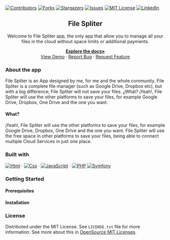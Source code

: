 [![Contributors][contributors-shield]][contributors-url]
[![Forks][forks-shield]][forks-url]
[![Stargazers][stars-shield]][stars-url]
[![Issues][issues-shield]][issues-url]
[![MIT License][license-shield]][license-url]
[![LinkedIn][linkedin-shield]][linkedin-url]

<div align="center">
  <h2 align="center">File Spliter</h2>
  <p align="center">Welcome to File Spliter app, the only app that allow you to manage all your files in the cloud without space limits or additional payments.</p>
  <a href="https://github.com/kevocde/file-spliter"><strong>Explore the docs»</strong></a>
  <br />
  <a href="https://kevocde.github.io/file-spliter" target="_blank">View Demo</a>
  ·
  <a href="https://github.com/kevocde/file-spliter/issues">Report Bug</a>
  ·
  <a href="https://github.com/kevocde/file-spliter/issues">Request Feature</a>
</div>

### About the app
File Spliter is an App designed by me, for me and the whole community. File Spliter is a complete file manager (such as Google Drive, Dropbox etc), but with a big difference; File Spliter will not save your files. ¿What? ¡Yeah!, File Spliter will use the other platforms to save your files, for example Google Drive, Dropbox, One Drive and the one you want.

#### What?
¡Yeah!, File Spliter will use the other platforms to save your files, for example Google Drive, Dropbox, One Drive and the one you want.
File Spliter will use the free space in other platforms to save your files, being able to connect multiple Cloud Services in just one place.

### Built with
[![Html][Html.com]][Html-url] · [![Css][Css.com]][Css-url] · [![JavaScript][JavaScript.com]][JavaScript-url] · [![PHP][Php.com]][Php-url] [![Symfony][Symfony.com]][symfony-url]

### Getting Started
#### Prerequisites
#### Installation


### License
Distributed under the MIT License. See `LICENSE.txt` file for more information.
See more about this in [OpenSource MIT Licenses](https://opensource.org/licenses/MIT).

[contributors-shield]: https://img.shields.io/github/contributors/kevocde/file-spliter.svg?style=for-the-badge
[contributors-url]: https://github.com/kevocde/file-spliter/graphs/contributors
[forks-shield]: https://img.shields.io/github/forks/kevocde/file-spliter.svg?style=for-the-badge
[forks-url]: https://github.com/kevocde/file-spliter/network/members
[stars-shield]: https://img.shields.io/github/stars/kevocde/file-spliter.svg?style=for-the-badge
[stars-url]: https://github.com/kevocde/file-spliter/stargazers
[issues-shield]: https://img.shields.io/github/issues/kevocde/file-spliter.svg?style=for-the-badge
[issues-url]: https://github.com/kevocde/file-spliter/issues
[license-shield]: https://img.shields.io/github/license/kevocde/file-spliter.svg?style=for-the-badge&logo=mit
[license-url]: https://github.com/kevocde/file-spliter/blob/main/LICENSE.txt
[linkedin-shield]: https://img.shields.io/badge/-LinkedIn-black.svg?style=for-the-badge&logo=linkedin&colorB=555
[linkedin-url]: https://www.linkedin.com/in/kevocode

[Html.com]: https://img.shields.io/badge/html-E34F26?style=for-the-badge&logo=html5&&logoColor=white
[Html-url]: https://www.w3schools.com/html/html_intro.asp
[Css.com]: https://img.shields.io/badge/css3-1572B6?style=for-the-badge&logo=css3&&logoColor=white
[Css-url]: https://www.w3schools.com/css/
[JavaScript.com]: https://img.shields.io/badge/javascript-F7DF1E?style=for-the-badge&logo=javascript&&logoColor=white
[JavaScript-url]: https://www.w3schools.com/js/
[Php.com]: https://img.shields.io/badge/php-777BB4?style=for-the-badge&logo=PHP&&logoColor=white
[Php-url]: https://www.php.net/
[Symfony.com]: https://img.shields.io/badge/symfony-777BB4?style=for-the-badge&logo=symfony&&logoColor=white
[Symfony-url]: https://symfony.com/